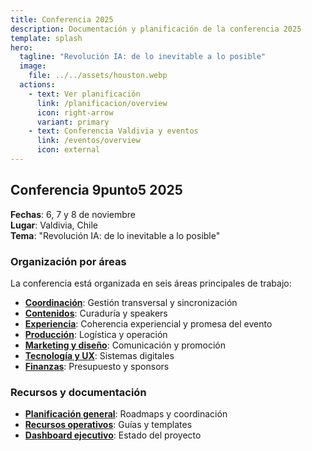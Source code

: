 ```yaml
---
title: Conferencia 2025
description: Documentación y planificación de la conferencia 2025
template: splash
hero:
  tagline: "Revolución IA: de lo inevitable a lo posible"
  image:
    file: ../../assets/houston.webp
  actions:
    - text: Ver planificación
      link: /planificacion/overview
      icon: right-arrow
      variant: primary
    - text: Conferencia Valdivia y eventos
      link: /eventos/overview
      icon: external
---
```


## Conferencia 9punto5 2025

**Fechas**: 6, 7 y 8 de noviembre  
**Lugar**: Valdivia, Chile  
**Tema**: "Revolución IA: de lo inevitable a lo posible"

### Organización por áreas

La conferencia está organizada en seis áreas principales de trabajo:

- **[Coordinación](/areas/coordinacion/overview)**: Gestión transversal y sincronización
- **[Contenidos](/areas/contenidos/overview)**: Curaduría y speakers
- **[Experiencia](/areas/experiencia/overview)**: Coherencia experiencial y promesa del evento
- **[Producción](/areas/experiencia-produccion/overview)**: Logística y operación
- **[Marketing y diseño](/areas/marketing-diseno/overview)**: Comunicación y promoción
- **[Tecnología y UX](/areas/tecnologia/overview)**: Sistemas digitales
- **[Finanzas](/areas/finanzas/overview)**: Presupuesto y sponsors

### Recursos y documentación

- **[Planificación general](/planificacion/overview)**: Roadmaps y coordinación
- **[Recursos operativos](/recursos/overview)**: Guías y templates
- **[Dashboard ejecutivo](/planificacion/dashboard)**: Estado del proyecto